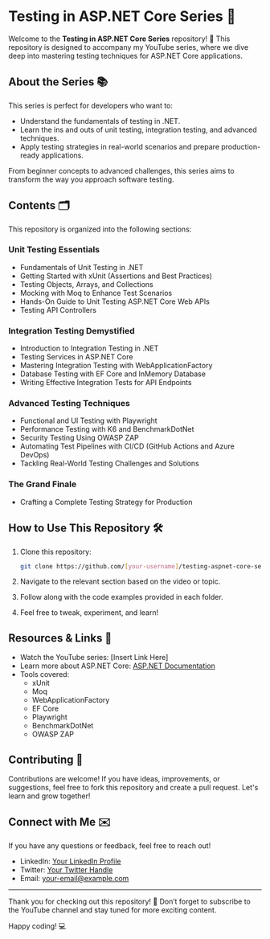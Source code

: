 
# Testing in ASP.NET Core Series 🚀

Welcome to the **Testing in ASP.NET Core Series** repository! 🎉 This repository is designed to accompany my YouTube series, where we dive deep into mastering testing techniques for ASP.NET Core applications.

## About the Series 📚

This series is perfect for developers who want to:
- Understand the fundamentals of testing in .NET.
- Learn the ins and outs of unit testing, integration testing, and advanced techniques.
- Apply testing strategies in real-world scenarios and prepare production-ready applications.

From beginner concepts to advanced challenges, this series aims to transform the way you approach software testing.

## Contents 🗂️

This repository is organized into the following sections:

### Unit Testing Essentials
- Fundamentals of Unit Testing in .NET
- Getting Started with xUnit (Assertions and Best Practices)
- Testing Objects, Arrays, and Collections
- Mocking with Moq to Enhance Test Scenarios
- Hands-On Guide to Unit Testing ASP.NET Core Web APIs
- Testing API Controllers

### Integration Testing Demystified
- Introduction to Integration Testing in .NET
- Testing Services in ASP.NET Core
- Mastering Integration Testing with WebApplicationFactory
- Database Testing with EF Core and InMemory Database
- Writing Effective Integration Tests for API Endpoints

### Advanced Testing Techniques
- Functional and UI Testing with Playwright
- Performance Testing with K6 and BenchmarkDotNet
- Security Testing Using OWASP ZAP
- Automating Test Pipelines with CI/CD (GitHub Actions and Azure DevOps)
- Tackling Real-World Testing Challenges and Solutions

### The Grand Finale
- Crafting a Complete Testing Strategy for Production

## How to Use This Repository 🛠️

1. Clone this repository:
   ```bash
   git clone https://github.com/[your-username]/testing-aspnet-core-series.git
   ```

2. Navigate to the relevant section based on the video or topic.

3. Follow along with the code examples provided in each folder.

4. Feel free to tweak, experiment, and learn!

## Resources & Links 🔗

- Watch the YouTube series: [Insert Link Here]
- Learn more about ASP.NET Core: [ASP.NET Documentation](https://learn.microsoft.com/en-us/aspnet/)
- Tools covered:
  - xUnit
  - Moq
  - WebApplicationFactory
  - EF Core
  - Playwright
  - BenchmarkDotNet
  - OWASP ZAP

## Contributing 🤝

Contributions are welcome! If you have ideas, improvements, or suggestions, feel free to fork this repository and create a pull request. Let's learn and grow together!


## Connect with Me ✉️

If you have any questions or feedback, feel free to reach out!
- LinkedIn: [Your LinkedIn Profile](https://linkedin.com/in/your-profile)
- Twitter: [Your Twitter Handle](https://twitter.com/your-handle)
- Email: your-email@example.com

---

Thank you for checking out this repository! 🌟 Don’t forget to subscribe to the YouTube channel and stay tuned for more exciting content.

Happy coding! 💻
